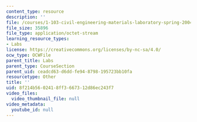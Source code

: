 ```yaml
---
content_type: resource
description: ''
file: /courses/1-103-civil-engineering-materials-laboratory-spring-2004/8f214b5602418ff3667312d86ec243f7_groupB2.zip
file_size: 35896
file_type: application/octet-stream
learning_resource_types:
- Labs
license: https://creativecommons.org/licenses/by-nc-sa/4.0/
ocw_type: OCWFile
parent_title: Labs
parent_type: CourseSection
parent_uid: ceadcd63-d6dd-fe94-8798-195723bb10fa
resourcetype: Other
title: ''
uid: 8f214b56-0241-8ff3-6673-12d86ec243f7
video_files:
  video_thumbnail_file: null
video_metadata:
  youtube_id: null
---
```

